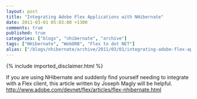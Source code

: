 ```yaml
---
layout: post
title: "Integrating Adobe Flex Applications with NHibernate"
date: 2011-03-01 05:03:00 +1300
comments: true
published: true
categories: ["blogs", "nhibernate", "archive"]
tags: ["NHibernate", "WebORB", "Flex to dot NET"]
alias: ["/blogs/nhibernate/archive/2011/03/01/integrating-adobe-flex-applications-with-nhibernate.aspx"]
---
```

<!-- more -->
{% include imported_disclaimer.html %}
<p>If you are using NHibernate and suddenly find yourself needing to integrate with a Flex client, this article written by Joseph Magly will be helpful. <a target="_blank" href="http://www.adobe.com/devnet/flex/articles/flex-nhibernate.html">http://www.adobe.com/devnet/flex/articles/flex-nhibernate.html</a></p>
